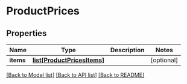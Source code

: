 # ProductPrices

## Properties
Name | Type | Description | Notes
------------ | ------------- | ------------- | -------------
**items** | [**list[ProductPricesItems]**](ProductPricesItems.md) |  | [optional] 

[[Back to Model list]](../README.md#documentation-for-models) [[Back to API list]](../README.md#documentation-for-api-endpoints) [[Back to README]](../README.md)


